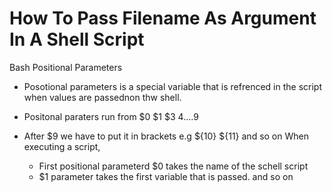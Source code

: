 # How To Pass Filename As Argument In A Shell Script

Bash Positional Parameters 
* Posotional parameters is a special variable that is refrenced in the script when values are passednon thw shell.

* Positonal paraters run from $0 $1 $3 $4....$9
* After $9 we have to put it in brackets e.g ${10} ${11} and so on 
When executing  a script, 
    * First positional parameterd $0 takes the name of the schell script 
    * $1 parameter takes the first variable that is passed.  and so on 
    